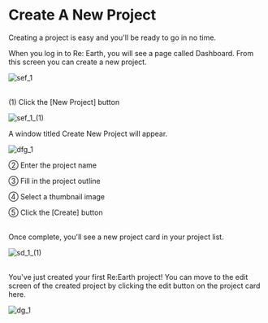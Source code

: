 # Create A New Project

Creating a project is easy and you'll be ready to go in no time.

When you log in to Re: Earth, you will see a page called Dashboard. From this screen you can create a new project.

![sef_1](https://github.com/CS-eukarya/User-Manual-English-/assets/154571156/45d8d2d6-58c2-42d0-b7c0-c038b74dd9f6)
<br>
<br>

(1) Click the [New Project] button 

![sef_1_(1)](https://github.com/CS-eukarya/User-Manual-English-/assets/154571156/5a5a4a28-c9e9-4e64-b45d-4c27d10dc727)

A window titled Create New Project will appear.

![dfg_1](https://github.com/CS-eukarya/User-Manual-English-/assets/154571156/443e60b2-bb8c-4eb8-9d0f-7c08a848037b)

② Enter the project name

③ Fill in the project outline

④ Select a thumbnail image

⑤ Click the [Create] button
<br>
<br>

Once complete, you'll see a new project card in your project list.

![sd_1_(1)](https://github.com/CS-eukarya/User-Manual-English-/assets/154571156/1433da71-b375-47ed-9b98-6d33be3a6092)
<br>
<br>

You've just created your first Re:Earth project! You can move to the edit screen of the created project by clicking the edit button on the project card here.

![dg_1](https://github.com/CS-eukarya/User-Manual-English-/assets/154571156/70b58a2a-08bd-4625-82d5-69c63834e728)
